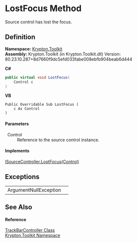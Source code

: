 # LostFocus Method


Source control has lost the focus.



## Definition
**Namespace:** <a href="79d2eac2-21f4-54ff-7552-b20c33c30600.md">Krypton.Toolkit</a>  
**Assembly:** Krypton.Toolkit (in Krypton.Toolkit.dll) Version: 80.23.10.287+8d7660f9dc5efd033fabe008ebfb904beab6d444

**C#**
``` C#
public virtual void LostFocus(
	Control c
)
```
**VB**
``` VB
Public Overridable Sub LostFocus ( 
	c As Control
)
```



#### Parameters
<dl><dt>  Control</dt><dd>Reference to the source control instance.</dd></dl>

#### Implements
<a href="d6e50a01-8d40-2874-d95c-0577dfc9f16a.md">ISourceController.LostFocus(Control)</a>  


## Exceptions
<table>
<tr>
<td>ArgumentNullException</td>
<td /></tr>
</table>

## See Also


#### Reference
<a href="ecff4d4b-3cf0-72fb-a2a8-a650b8292a27.md">TrackBarController Class</a>  
<a href="79d2eac2-21f4-54ff-7552-b20c33c30600.md">Krypton.Toolkit Namespace</a>  
